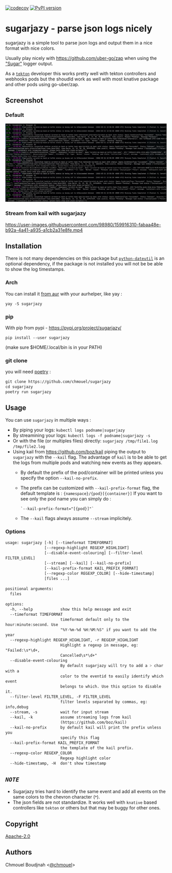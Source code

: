 [![codecov](https://codecov.io/gh/chmouel/sugarjazy/branch/main/graph/badge.svg)](https://codecov.io/gh/chmouel/sugarjazy) [![PyPI version](https://badge.fury.io/py/sugarjazy.svg)](https://badge.fury.io/py/sugarjazy)

# sugarjazy - parse json logs nicely

sugarjazy is a simple tool to parse json logs and output them in a nice format with nice colors.

Usually play nicely with <https://github.com/uber-go/zap> when using the
["Sugar"](https://pkg.go.dev/go.uber.org/zap#Logger.Sugar) logger output.

As a [`tekton`](http://tekton.dev) developer this works pretty well with tekton controllers and webhooks pods but
the shoudld work as well with most knative package and other pods using go-uber/zap.

## Screenshot

### Default

![screenshot](./.github/screenshot.png)

### Stream from kail with sugarjazy

https://user-images.githubusercontent.com/98980/159916310-fabaa48e-b92a-4a41-a935-a1cb2a31e8fe.mp4


## Installation

There is not many dependencies on this package but [`python-dateutil`](https://dateutil.readthedocs.io/en/stable/) is an optional dependency, if the package is not installed you will not be be able to show the log timestamps.

### Arch

You can install it [from aur](https://aur.archlinux.org/packages/sugarjazy) with your aurhelper, like yay :

```
yay -S sugarjazy
```

### pip

With pip from pypi - <https://pypi.org/project/sugarjazy/>

```
pip install --user sugarjazy
```

(make sure $HOME/.local/bin is in your PATH)

### git clone

you will need [poetry](https://python-poetry.org/) :

```
git clone https://github.com/chmouel/sugarjazy
cd sugarjazy
poetry run sugarjazy
```

## Usage

You can use `sugarjazy` in multiple ways :

- By piping your logs: `kubectl logs podname|sugarjazy`
- By streamining your logs: `kubectl logs -f podname|sugarjazy -s`
- Or with the file (or multiples files) directly: `sugarjazy /tmp/file1.log /tmp/file2.log`
- Using kail from https://github.com/boz/kail piping the output to `sugarjazy` with the `--kail` flag. The advantage of `kail` is to be able to get the logs from multiple pods and watching new events as they appears.
  - By default the prefix of the pod/container will be printed unless you specify
    the option `--kail-no-prefix`.
  - The prefix can be customized with `--kail-prefix-format` flag, the default template is :
        `{namespace}/{pod}[{container}]`
        If you want to see only the pod name you can simply do :

        `--kail-prefix-format="[{pod}]"`

  - The `--kail` flags always assume `--stream` implicitely.

### Options

```shell
usage: sugarjazy [-h] [--timeformat TIMEFORMAT]
                 [--regexp-highlight REGEXP_HIGHLIGHT]
                 [--disable-event-colouring] [--filter-level FILTER_LEVEL]
                 [--stream] [--kail] [--kail-no-prefix]
                 [--kail-prefix-format KAIL_PREFIX_FORMAT]
                 [--regexp-color REGEXP_COLOR] [--hide-timestamp]
                 [files ...]

positional arguments:
  files

options:
  -h, --help            show this help message and exit
  --timeformat TIMEFORMAT
                        timeformat default only to the hour:minute:second. Use
                        "%Y-%m-%d %H:%M:%S" if you want to add the year
  --regexp-highlight REGEXP_HIGHLIGHT, -r REGEXP_HIGHLIGHT
                        Highlight a regexp in message, eg: "Failed:\s*\d+,
                        Cancelled\s*\d+"
  --disable-event-colouring
                        By default sugarjazy will try to add a ˃ char with a
                        color to the eventid to easily identify which event
                        belongs to which. Use this option to disable it.
  --filter-level FILTER_LEVEL, -F FILTER_LEVEL
                        filter levels separated by commas, eg: info,debug
  --stream, -s          wait for input stream
  --kail, -k            assume streaming logs from kail
                        (https://github.com/boz/kail)
  --kail-no-prefix      by default kail will print the prefix unless you
                        specify this flag
  --kail-prefix-format KAIL_PREFIX_FORMAT
                        the template of the kail prefix.
  --regexp-color REGEXP_COLOR
                        Regexp highlight color
  --hide-timestamp, -H  don't show timestamp
```

## *`NOTE`*

- Sugarjazy tries hard to identify the same event and add all events on the same colors to the chevron character (˃).
- The json fields are not standardize. It works well with `knative` based
  controllers like `tekton` or others but that may be buggy for other ones.

## Copyright

[Apache-2.0](./LICENSE)

## Authors

Chmouel Boudjnah <[@chmouel](https://twitter.com/chmouel)>
